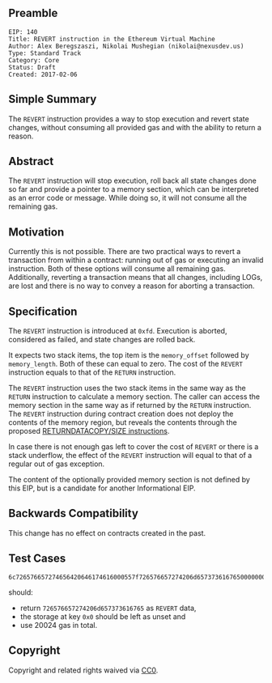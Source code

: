## Preamble

    EIP: 140
    Title: REVERT instruction in the Ethereum Virtual Machine
    Author: Alex Beregszaszi, Nikolai Mushegian (nikolai@nexusdev.us)
    Type: Standard Track
    Category: Core
    Status: Draft
    Created: 2017-02-06

## Simple Summary

The `REVERT` instruction provides a way to stop execution and revert state changes, without consuming all provided gas and with the ability to return a reason.

## Abstract

The `REVERT` instruction will stop execution, roll back all state changes done so far and provide a pointer to a memory section, which can be interpreted as an error code or message. While doing so, it will not consume all the remaining gas.

## Motivation

Currently this is not possible. There are two practical ways to revert a transaction from within a contract: running out of gas or executing an invalid instruction. Both of these options will consume all remaining gas. Additionally, reverting a transaction means that all changes, including LOGs, are lost and there is no way to convey a reason for aborting a transaction.

## Specification

The `REVERT` instruction is introduced at `0xfd`. Execution is aborted, considered as failed, and state changes are rolled back.

It expects two stack items, the top item is the `memory_offset` followed by `memory_length`. Both of these can equal to zero. The cost of the `REVERT` instruction equals to that of the `RETURN` instruction.

The `REVERT` instruction uses the two stack items in the same way as the `RETURN` instruction to calculate a memory section.  The caller can access the memory section in the same way as if returned by the `RETURN` instruction.  The `REVERT` instruction during contract creation does not deploy the contents of the memory region, but reveals the contents through the proposed [RETURNDATACOPY/SIZE instructions]().

In case there is not enough gas left to cover the cost of `REVERT` or there is a stack underflow, the effect of the `REVERT` instruction will equal to that of a regular out of gas exception.

The content of the optionally provided memory section is not defined by this EIP, but is a candidate for another Informational EIP.

## Backwards Compatibility

This change has no effect on contracts created in the past.

## Test Cases

```
6c726576657274656420646174616000557f726576657274206d657373616765000000000000000000000000000000000000600052600e6000fd
```

should:
- return `726576657274206d657373616765` as `REVERT` data,
- the storage at key `0x0` should be left as unset and
- use 20024 gas in total.

## Copyright

Copyright and related rights waived via [CC0](https://creativecommons.org/publicdomain/zero/1.0/).
